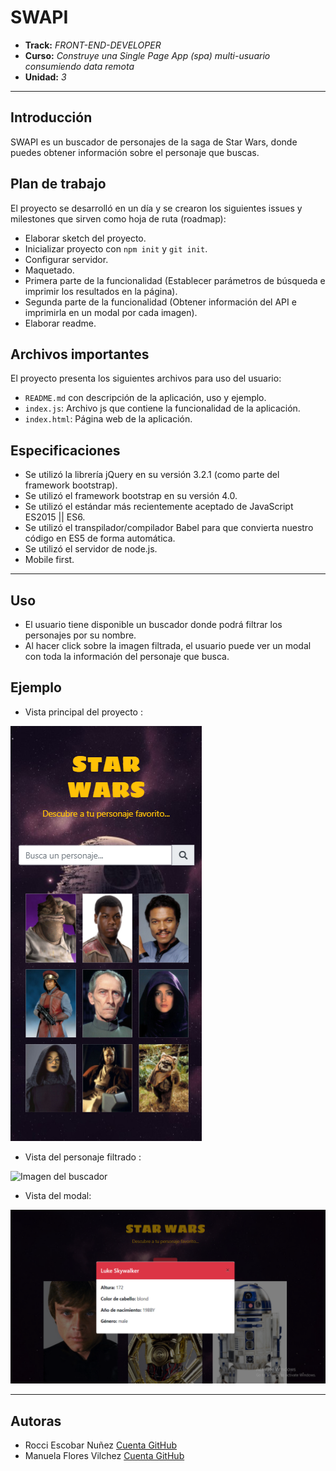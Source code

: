 # SWAPI

* **Track:** _FRONT-END-DEVELOPER_
* **Curso:** _Construye una Single Page App (spa) multi-usuario consumiendo data remota_
* **Unidad:** _3_

***

## Introducción 

SWAPI es un buscador de personajes de la saga de Star Wars, donde puedes obtener información sobre el personaje que buscas. 

## Plan de trabajo

El proyecto se desarrolló en un día y se crearon los siguientes issues y milestones que sirven como hoja de ruta (roadmap):

* Elaborar sketch del proyecto.
* Inicializar proyecto con `npm init` y `git init`.
* Configurar servidor.
* Maquetado.
* Primera parte de la funcionalidad (Establecer parámetros de búsqueda e imprimir los resultados en la página).
* Segunda parte de la funcionalidad (Obtener información del API e imprimirla en un modal por cada imagen). 
* Elaborar readme.

## Archivos importantes

El proyecto presenta los siguientes archivos para uso del usuario:

* `README.md` con descripción de la aplicación, uso y ejemplo.
* `index.js`: Archivo js que contiene la funcionalidad de la aplicación.
* `index.html`: Página web de la aplicación.

## Especificaciones

* Se utilizó la librería jQuery en su versión 3.2.1 (como parte del framework bootstrap).
* Se utilizó el framework bootstrap en su versión 4.0.
* Se utilizó el estándar más recientemente aceptado de JavaScript ES2015 || ES6.
* Se utilizó el transpilador/compilador Babel para que convierta nuestro código en ES5 de forma automática.
* Se utilizó el servidor de node.js.
* Mobile first.

***

## Uso
* El usuario tiene disponible un buscador donde podrá filtrar los personajes por su nombre.
* Al hacer click sobre la imagen filtrada, el usuario puede ver un modal con toda la información del personaje que busca.

## Ejemplo
* Vista principal del proyecto :

![Con titulo](public/assets/docs/vista_mobile.png "Vista mobile")

* Vista del personaje filtrado :

![Imagen del buscador](public/assets/docs/buscador.png "Vista del personaje filtrado")

* Vista del modal:

![Imagen del modal](public/assets/docs/modal.png "Modal")

***

## Autoras

* Rocci Escobar Nuñez [Cuenta GitHub](https://github.com/Rocciescobar "Repositorio")
* Manuela Flores Vilchez [Cuenta GitHub ](https://github.com/ManuelaFlores "Repositorio")